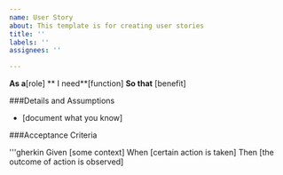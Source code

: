 ```yaml
---
name: User Story
about: This template is for creating user stories
title: ''
labels: ''
assignees: ''

---
```


**As a**[role]
** I need**[function]
**So that** [benefit]

###Details and Assumptions
* [document what you know]

###Acceptance Criteria

'''gherkin
Given [some context]
When [certain action is taken]
Then [the outcome of action is observed]
